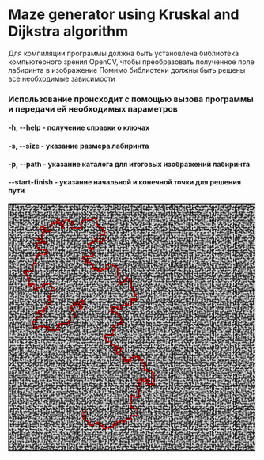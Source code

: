 # Maze generator using Kruskal and Dijkstra algorithm

Для компиляции программы должна быть установлена библиотека компьютерного зрения OpenCV, 
чтобы преобразовать полученное поле лабиринта в изображение
Помимо библиотеки должны быть решены все необходимые зависимости 

### Использование происходит с помощью вызова программы и передачи ей необходимых параметров

#### -h, --help     - получение справки о ключах
#### -s, --size     - указание размера лабиринта
#### -p, --path     - указание каталога для итоговых изображений лабиринта
#### --start-finish - указание начальной и конечной точки для решения пути

<img src="results/maze_solve_2455761426.png" width="500" height="500" >
